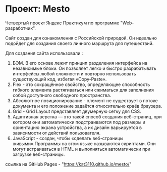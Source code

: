 # Проект: Mesto


Четвертый проект Яндекс Практикум по программе "Web-разработчик".

Сайт создан для ознакомления с Российской природой. Он идеально подойдет для создания своего личного маршрута для путешествий.

Для создания сайта использовали :

1) БЭМ. В его основе лежит принцип разделения интерфейса на независимые блоки. Он позволяет легко и быстро разрабатывать интерфейсы любой сложности и повторно использовать существующий код, избегая «Copy-Paste».
2) Flex - это сокращённое свойство, определяющее способность гибкого элемента растягиваться или сжиматься для заполнения собой доступного свободного пространства.
3) Абсолютное позиционирование - элемент не существует в потоке документа и его положение задаётся относительно краёв браузера.
4) Grid - Grid Layout представляет двумерную сетку для CSS.
5) Адаптивная верстка — это такой способ создания веб-страниц, при котором они автоматически подстраиваются под размеры и ориентацию экрана устройства, а их дизайн варьируется в зависимости от действий пользователя.
6) JavaScript - создан, чтобы «сделать веб-страницы живыми».Программы на этом языке называются скриптами. Они могут встраиваться в HTML и выполняться автоматически при загрузке веб-страницы.

ссылка на GitHub Pages - "https://kat3110.github.io/mesto/"


